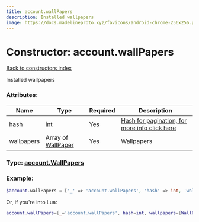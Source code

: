 ```yaml
---
title: account.wallPapers
description: Installed wallpapers
image: https://docs.madelineproto.xyz/favicons/android-chrome-256x256.png
---
```

# Constructor: account.wallPapers  
[Back to constructors index](index.md)



Installed wallpapers

### Attributes:

| Name     |    Type       | Required | Description |
|----------|---------------|----------|-------------|
|hash|[int](../types/int.md) | Yes|[Hash for pagination, for more info click here](https://core.telegram.org/api/offsets#hash-generation)|
|wallpapers|Array of [WallPaper](../types/WallPaper.md) | Yes|Wallpapers|



### Type: [account.WallPapers](../types/account.WallPapers.md)


### Example:

```php
$account.wallPapers = ['_' => 'account.wallPapers', 'hash' => int, 'wallpapers' => [WallPaper, WallPaper]];
```  


Or, if you're into Lua:

```lua
account.wallPapers={_='account.wallPapers', hash=int, wallpapers={WallPaper}}

```


